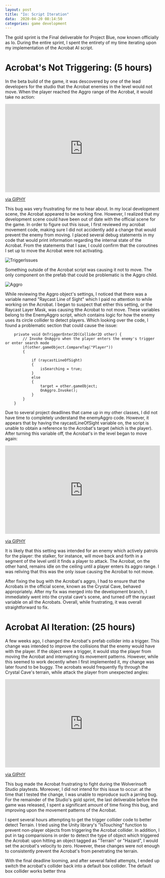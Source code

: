 ```yaml
---
layout: post
title: "Io: Script Iteration"
data:  2020-04-20 08:14:50
categories: game development
---
```


The gold sprint is the Final deliverable for Project Blue, now known officially as Io. During the entire sprint, I spent the entirety of my time iterating upon my implementation of the Acrobat AI script. 

Acrobat's Not Triggering: (5 hours)
==================

In the beta build of the game, it was descovered by one of the lead developers for the studio that the Acrobat enemies in the level would not move. When the player reached the Aggro range of the Acrobat, it would take no action:

<div style="width:100%;height:0;padding-bottom:57%;position:relative;"><iframe src="https://giphy.com/embed/M9lZJO8oNKibT4Y5mw" width="100%" height="100%" style="position:absolute" frameBorder="0" class="giphy-embed" allowFullScreen></iframe></div><p><a href="https://giphy.com/gifs/M9lZJO8oNKibT4Y5mw">via GIPHY</a></p>


This bug was very frustrating for me to hear about. In my local development scene, the Acrobat appeared to be working fine. However, I realized that my development scene could have been out of date with the official scene for the game. In order to figure out this issue, I first reviewed my acrobat movement code, making sure I did not accidently add a change that would prevent the enemy from moving. I placed several debug statements in my code that would print information regarding the internal state of the Acrobat. From the statements that I saw, I could confirm that the coroutines I set up to move the Acrobat were not activating. 

![TriggerIssues](/files/AcrobatTriggeringIssues.PNG)

Something outside of the Acrobat script was causing it not to move. The only component on the prefab that could be problematic is the Aggro child. 

![Aggro](/files/AcrobatAggroObject.PNG)

While reviewing the Aggro object's settings, I noticed that there was a variable named "Raycast Line of Sight" which I paid no attention to while working on the Acrobat. I began to suspect that either this setting, or the Raycast Layer Mask, was causing tthe Acrobat to not move. These variables belong to the EnemyAggro script, which contains logic for how the enemy uses its circle collider to detect players. Which looking over the code, I found a problematic section that could cause the issue: 

~~~~~~~~
    private void OnTriggerEnter2D(Collider2D other) {
        // Invoke OnAggro when the player enters the enemy's trigger or enter search mode
        if(other.gameObject.CompareTag("Player"))
        {

            if (raycastLineOfSight)
            {
                isSearching = true;
            }
            else
            {
                target = other.gameObject;
                OnAggro.Invoke();
            }
        }
    }
~~~~~~~~

Due to several project deadlines that came up in my other classes, I did not have time to completely understand the enemyAggro code. However, it appears that by having the raycastLineOfSight variable on, the script is unable to obtain a reference to the Acrobat's target (which is the player). After turning this variable off, the Acrobat's in the level began to move again:

<div style="width:100%;height:0;padding-bottom:57%;position:relative;"><iframe src="https://giphy.com/embed/j03uuJLlkwiD7BDH9E" width="100%" height="100%" style="position:absolute" frameBorder="0" class="giphy-embed" allowFullScreen></iframe></div><p><a href="https://giphy.com/gifs/j03uuJLlkwiD7BDH9E">via GIPHY</a></p>

It is likely that this setting was intended for an enemy which actively patrols for the player: the stalker, for instance, will move back and forth in a segment of the level until it finds a player to attack. The Acrobat, on the other hand, remains idle on the ceiling until a player enters its aggro range. I was reliving that this was the only issue causing the Acrobat to not move. 

After fixing the bug with the Acrobat's aggro, I had to ensure that the Acrobats in the official scene, known as the Crystal Cave, behaved appropriately. After my fix was merged into the development branch, I immediately went into the crystal cave's scene, and turned off the raycast variable on all the Acrobats. Overall, while frustrating, it was overall straightforward to fix. 

Acrobat AI Iteration: (25 hours)
==================

A few weeks ago, I changed the Acrobat's prefab collider into a trigger. This change was intended to improve the collisions that the enemy would have with the player. If the object were a trigger, it would stop the player from moving the Acrobat and interrupting its movement patterns. However, while this seemed to work decently when I first implemented it, my change was later found to be buggy. The acrobats would frequently fly through the Crystal Cave's terrain, while attack the player from unexpected angles:

<div style="width:100%;height:0;padding-bottom:57%;position:relative;"><iframe src="https://giphy.com/embed/l1Bn7XpAq0QVOtUUDH" width="100%" height="100%" style="position:absolute" frameBorder="0" class="giphy-embed" allowFullScreen></iframe></div><p><a href="https://giphy.com/gifs/l1Bn7XpAq0QVOtUUDH">via GIPHY</a></p>

This bug made the Acrobat frustrating to fight during the Wolverinsoft Studio playtests. Moreover, I did not intend for this issue to occur: at the time that I tested the change, I was unable to reproduce such a jarring bug. For the remainder of the Studio's gold sprint, the last deliverable before the game was released, I spent a significant amount of time fixing this bug, and improving upon the movement patterns of the Acrobat.

I spent several hours attempting to get the trigger collider code to better detect Terrain. I tried using the Unity library's "IsTouching" function to prevent non-player objects from triggering the Acrobat collider. In addition, I put in tag comparisions in order to detect the type of object which triggered the Acrobat: upon hitting an object tagged as "Terrain" or "Hazard", I would set the acrobat's velocity to zero. However, these changes were not enough to consistently prevent the Acrobat's from penetrating the terrain. 

With the final deadline looming, and after several failed attempts, I ended up switch the acrobat's collider back into a default box collider. The default box collider works better thna
